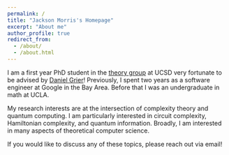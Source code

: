 ```yaml
---
permalink: /
title: "Jackson Morris's Homepage"
excerpt: "About me"
author_profile: true
redirect_from: 
  - /about/
  - /about.html
---
```

     
I am a first year PhD student in the [theory group](https://cstheory.ucsd.edu/home.html) at UCSD very fortunate to be advised by [Daniel Grier](https://danielgrier.com/)! Previously, I spent two years as a software engineer at Google in the Bay Area. Before that I was an undergraduate in math at UCLA.

My research interests are at the intersection of complexity theory and quantum computing. I am particularly interested in circuit complexity, Hamiltonian complexity, and quantum information. Broadly, I am interested in many aspects of theoretical computer science.

If you would like to discuss any of these topics, please reach out via email!  
